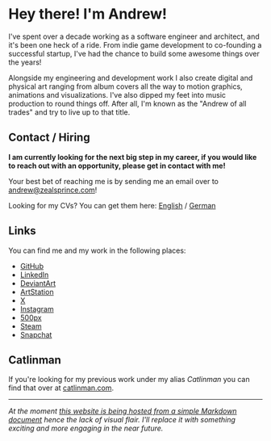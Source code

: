 # Hey there! I'm Andrew! #

I've spent over a decade working as a software engineer and architect, and it's been one heck of a ride. From indie game development to co-founding a successful startup, I've had the chance to build some awesome things over the years!

Alongside my engineering and development work I also create digital and physical art ranging from album covers all the way to motion graphics, animations and visualizations. I've also dipped my feet into music production to round things off. After all, I'm known as the "Andrew of all trades" and try to live up to that title.

## Contact / Hiring ##

**I am currently looking for the next big step in my career, if you would like to reach out with an opportunity, please get in contact with me!**

Your best bet of reaching me is by sending me an email over to [andrew@zealsprince.com](mailto:andrew@zealsprince.com)!

Looking for my CVs? You can get them here: [English](https://github.com/zealsprince/zealsprince.com/files/13819051/CV.Andrew.Lake.2023.EN.NA.Sanitized.pdf) / [German](https://github.com/zealsprince/zealsprince.com/files/13819049/CV.Andrew.Lake.2023.DE.Sanitized.pdf)

## Links ##

You can find me and my work in the following places:

- [GitHub](https://github.com/zealsprince/)
- [LinkedIn](https://www.linkedin.com/in/zealsprince/)
- [DeviantArt](https://www.deviantart.com/zealsprince)
- [ArtStation](https://www.artstation.com/zealsprince)
- [X](https://twitter.com/zealsprince)
- [Instagram](https://www.instagram.com/zealsprince/)
- [500px](https://500px.com/p/zealsprince?view=photos)
- [Steam](https://steamcommunity.com/id/zealsprince)
- [Snapchat](https://snapchat.com/add/zealsprince)


## Catlinman ##

If you're looking for my previous work under my alias _Catlinman_ you can find that over at [catlinman.com](https://catlinman.com).

----

_At the moment [this website is being hosted from a simple Markdown document](https://github.com/zealsprince/zealsprince.com/) hence the lack of visual flair. I'll replace it with something exciting and more engaging in the near future._
